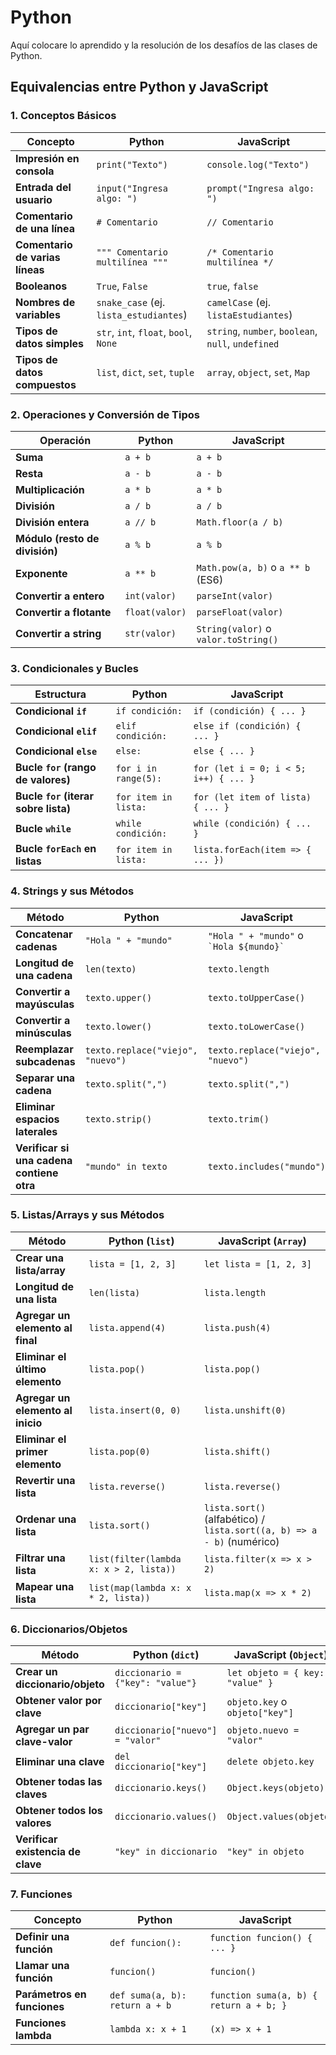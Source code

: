 # Python
Aquí colocare lo aprendido y la resolución de los desafíos de las clases de Python.

## Equivalencias entre Python y JavaScript

### 1. Conceptos Básicos
| **Concepto**                     | **Python**                                       | **JavaScript**                                      |
|----------------------------------|--------------------------------------------------|-----------------------------------------------------|
| **Impresión en consola**         | `print("Texto")`                                 | `console.log("Texto")`                              |
| **Entrada del usuario**          | `input("Ingresa algo: ")`                        | `prompt("Ingresa algo: ")`                          |
| **Comentario de una línea**      | `# Comentario`                                   | `// Comentario`                                     |
| **Comentario de varias líneas**  | `""" Comentario multilínea """`                  | `/* Comentario multilínea */`                       |
| **Booleanos**                    | `True`, `False`                                  | `true`, `false`                                     |
| **Nombres de variables**         | `snake_case` (ej. `lista_estudiantes`)           | `camelCase` (ej. `listaEstudiantes`)                |
| **Tipos de datos simples**       | `str`, `int`, `float`, `bool`, `None`            | `string`, `number`, `boolean`, `null`, `undefined`  |
| **Tipos de datos compuestos**    | `list`, `dict`, `set`, `tuple`                   | `array`, `object`, `set`, `Map`                     |

### 2. Operaciones y Conversión de Tipos
| **Operación**                    | **Python**                                       | **JavaScript**                                      |
|----------------------------------|--------------------------------------------------|-----------------------------------------------------|
| **Suma**                         | `a + b`                                          | `a + b`                                            |
| **Resta**                        | `a - b`                                          | `a - b`                                            |
| **Multiplicación**               | `a * b`                                          | `a * b`                                            |
| **División**                     | `a / b`                                          | `a / b`                                            |
| **División entera**              | `a // b`                                         | `Math.floor(a / b)`                                |
| **Módulo (resto de división)**   | `a % b`                                          | `a % b`                                            |
| **Exponente**                    | `a ** b`                                         | `Math.pow(a, b)` o `a ** b` (ES6)                  |
| **Convertir a entero**           | `int(valor)`                                     | `parseInt(valor)`                                   |
| **Convertir a flotante**         | `float(valor)`                                   | `parseFloat(valor)`                                |
| **Convertir a string**           | `str(valor)`                                     | `String(valor)` o `valor.toString()`               |

### 3. Condicionales y Bucles
| **Estructura**                   | **Python**                                       | **JavaScript**                                      |
|----------------------------------|--------------------------------------------------|-----------------------------------------------------|
| **Condicional `if`**             | `if condición:`                                  | `if (condición) { ... }`                            |
| **Condicional `elif`**           | `elif condición:`                                | `else if (condición) { ... }`                       |
| **Condicional `else`**           | `else:`                                         | `else { ... }`                                      |
| **Bucle `for` (rango de valores)**| `for i in range(5):`                             | `for (let i = 0; i < 5; i++) { ... }`               |
| **Bucle `for` (iterar sobre lista)** | `for item in lista:`                             | `for (let item of lista) { ... }`                   |
| **Bucle `while`**                | `while condición:`                               | `while (condición) { ... }`                         |
| **Bucle `forEach` en listas**    | `for item in lista:`                             | `lista.forEach(item => { ... })`                    |

### 4. Strings y sus Métodos
| **Método**                        | **Python**                                       | **JavaScript**                                      |
|----------------------------------|--------------------------------------------------|-----------------------------------------------------|
| **Concatenar cadenas**          | `"Hola " + "mundo"`                             | `"Hola " + "mundo"` o `` `Hola ${mundo}` ``        |
| **Longitud de una cadena**      | `len(texto)`                                    | `texto.length`                                     |
| **Convertir a mayúsculas**      | `texto.upper()`                                 | `texto.toUpperCase()`                              |
| **Convertir a minúsculas**      | `texto.lower()`                                 | `texto.toLowerCase()`                              |
| **Reemplazar subcadenas**       | `texto.replace("viejo", "nuevo")`               | `texto.replace("viejo", "nuevo")`                  |
| **Separar una cadena**          | `texto.split(",")`                              | `texto.split(",")`                                 |
| **Eliminar espacios laterales** | `texto.strip()`                                 | `texto.trim()`                                     |
| **Verificar si una cadena contiene otra** | `"mundo" in texto`                      | `texto.includes("mundo")`                          |

### 5. Listas/Arrays y sus Métodos
| **Método**                        | **Python (`list`)**                             | **JavaScript (`Array`)**                           |
|----------------------------------|--------------------------------------------------|-----------------------------------------------------|
| **Crear una lista/array**        | `lista = [1, 2, 3]`                            | `let lista = [1, 2, 3]`                            |
| **Longitud de una lista**        | `len(lista)`                                    | `lista.length`                                     |
| **Agregar un elemento al final** | `lista.append(4)`                               | `lista.push(4)`                                    |
| **Eliminar el último elemento**  | `lista.pop()`                                   | `lista.pop()`                                      |
| **Agregar un elemento al inicio** | `lista.insert(0, 0)`                           | `lista.unshift(0)`                                 |
| **Eliminar el primer elemento**  | `lista.pop(0)`                                  | `lista.shift()`                                    |
| **Revertir una lista**           | `lista.reverse()`                              | `lista.reverse()`                                  |
| **Ordenar una lista**            | `lista.sort()`                                 | `lista.sort()` (alfabético) / `lista.sort((a, b) => a - b)` (numérico) |
| **Filtrar una lista**            | `list(filter(lambda x: x > 2, lista))`         | `lista.filter(x => x > 2)`                         |
| **Mapear una lista**             | `list(map(lambda x: x * 2, lista))`            | `lista.map(x => x * 2)`                            |

### 6. Diccionarios/Objetos
| **Método**                        | **Python (`dict`)**                             | **JavaScript (`Object`)**                          |
|----------------------------------|--------------------------------------------------|-----------------------------------------------------|
| **Crear un diccionario/objeto** | `diccionario = {"key": "value"}`                | `let objeto = { key: "value" }`                    |
| **Obtener valor por clave**      | `diccionario["key"]`                            | `objeto.key` o `objeto["key"]`                     |
| **Agregar un par clave-valor**   | `diccionario["nuevo"] = "valor"`                | `objeto.nuevo = "valor"`                           |
| **Eliminar una clave**           | `del diccionario["key"]`                        | `delete objeto.key`                                |
| **Obtener todas las claves**     | `diccionario.keys()`                            | `Object.keys(objeto)`                              |
| **Obtener todos los valores**    | `diccionario.values()`                          | `Object.values(objeto)`                            |
| **Verificar existencia de clave** | `"key" in diccionario`                         | `"key" in objeto`                                  |

### 7. Funciones
| **Concepto**                     | **Python**                                       | **JavaScript**                                      |
|----------------------------------|--------------------------------------------------|-----------------------------------------------------|
| **Definir una función**          | `def funcion():`                                | `function funcion() { ... }`                        |
| **Llamar una función**           | `funcion()`                                     | `funcion()`                                        |
| **Parámetros en funciones**      | `def suma(a, b): return a + b`                 | `function suma(a, b) { return a + b; }`            |
| **Funciones lambda**             | `lambda x: x + 1`                               | `(x) => x + 1`                                     |

